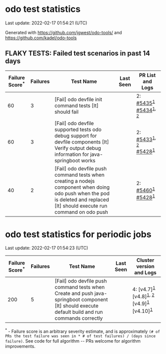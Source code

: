 # odo test statistics
Last update: 2022-02-17 01:54:21 (UTC)

Generated with https://github.com/jgwest/odo-tools/ and https://github.com/kadel/odo-tools
## FLAKY TESTS: Failed test scenarios in past 14 days
| Failure Score<sup>*</sup> | Failures | Test Name | Last Seen | PR List and Logs 
|---|---|---|---|---|
| 60 | 3 | [Fail] odo devfile init command tests [It] should fail  |  | 2: [#5435](https://github.com/openshift/odo/pull/5435)<sup>[1](https://storage.googleapis.com/origin-ci-test/pr-logs/pull/openshift_odo/5435/pull-ci-redhat-developer-odo-main-v4.9-integration-e2e/1490040359009390592/build-log.txt)</sup> [#5434](https://github.com/openshift/odo/pull/5434)<sup>[1](https://storage.googleapis.com/origin-ci-test/pr-logs/pull/openshift_odo/5434/pull-ci-redhat-developer-odo-main-v4.9-integration-e2e/1489644830723149824/build-log.txt), [2](https://storage.googleapis.com/origin-ci-test/pr-logs/pull/openshift_odo/5434/pull-ci-redhat-developer-odo-main-v4.9-integration-e2e/1490965446482989056/build-log.txt)</sup> 
| 60 | 3 | [Fail] odo devfile supported tests odo debug support for devfile components [It] Verify output debug information for java-springboot works  |  | 2: [#5433](https://github.com/openshift/odo/pull/5433)<sup>[1](https://storage.googleapis.com/origin-ci-test/pr-logs/pull/openshift_odo/5433/pull-ci-redhat-developer-odo-main-v4.9-integration-e2e/1489499362730971136/build-log.txt), [2](https://storage.googleapis.com/origin-ci-test/pr-logs/pull/openshift_odo/5433/pull-ci-redhat-developer-odo-main-v4.9-integration-e2e/1489518519245606912/build-log.txt)</sup> [#5428](https://github.com/openshift/odo/pull/5428)<sup>[1](https://storage.googleapis.com/origin-ci-test/pr-logs/pull/openshift_odo/5428/pull-ci-redhat-developer-odo-main-v4.9-integration-e2e/1491691271901679616/build-log.txt)</sup> 
| 40 | 2 | [Fail] odo devfile push command tests when creating a nodejs component when doing odo push when the pod is deleted and replaced [It] should execute run command on odo push  |  | 2: [#5460](https://github.com/openshift/odo/pull/5460)<sup>[1](https://storage.googleapis.com/origin-ci-test/pr-logs/pull/openshift_odo/5460/pull-ci-redhat-developer-odo-main-v4.9-integration-e2e/1493563633987227648/build-log.txt)</sup> [#5428](https://github.com/openshift/odo/pull/5428)<sup>[1](https://storage.googleapis.com/origin-ci-test/pr-logs/pull/openshift_odo/5428/pull-ci-redhat-developer-odo-main-v4.9-integration-e2e/1491473934741147648/build-log.txt)</sup> 


# odo test statistics for periodic jobs
Last update: 2022-02-17 01:54:23 (UTC)

| Failure Score<sup>*</sup> | Failures | Test Name | Last Seen | Cluster version and Logs 
|---|---|---|---|---|
| 200 | 5 | [Fail] odo devfile push command tests when Create and push java-springboot component [It] should execute default build and run commands correctly  |  | 4: [v4.7]<sup>[1](https://storage.googleapis.com/origin-ci-test/logs/periodic-ci-redhat-developer-odo-main-v4.7-integration-e2e-periodic/1490928490445279232/build-log.txt)</sup> [v4.8]<sup>[1](https://storage.googleapis.com/origin-ci-test/logs/periodic-ci-redhat-developer-odo-main-v4.8-integration-e2e-periodic/1492740390317461504/build-log.txt), [2](https://storage.googleapis.com/origin-ci-test/logs/periodic-ci-redhat-developer-odo-main-v4.8-integration-e2e-periodic/1490203784008175616/build-log.txt)</sup> [v4.9]<sup>[1](https://storage.googleapis.com/origin-ci-test/logs/periodic-ci-redhat-developer-odo-main-v4.9-integration-e2e-periodic/1493918338915504128/build-log.txt)</sup> [v4.10]<sup>[1](https://storage.googleapis.com/origin-ci-test/logs/periodic-ci-redhat-developer-odo-main-v4.10-integration-e2e-periodic/1490747291840024576/build-log.txt)</sup> 



<sup>*</sup> - Failure score is an arbitrary severity estimate, and is approximately `(# of PRs the test failure was seen in * # of test failures) / (days since failure)`. See code for full algorithm -- PRs welcome for algorithm improvements.
